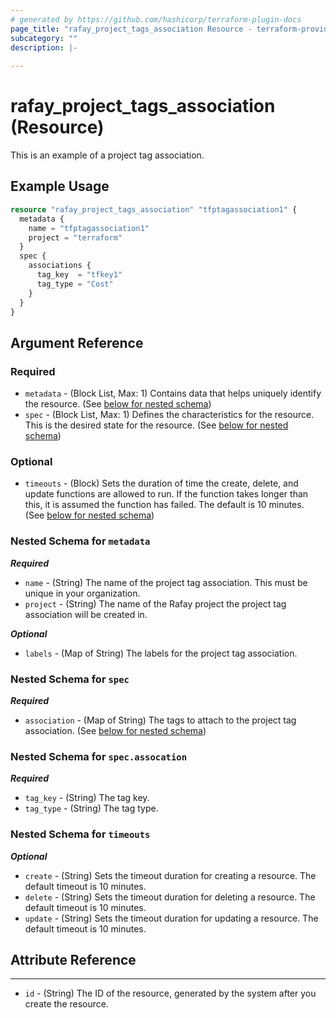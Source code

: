 ```yaml
---
# generated by https://github.com/hashicorp/terraform-plugin-docs
page_title: "rafay_project_tags_association Resource - terraform-provider-rafay"
subcategory: ""
description: |-
  
---
```


# rafay_project_tags_association (Resource)

This is an example of a project tag association.

## Example Usage

```terraform
resource "rafay_project_tags_association" "tfptagassociation1" {
  metadata {
    name = "tfptagassociation1"
    project = "terraform"
  }
  spec {
    associations {
      tag_key  = "tfkey1"
      tag_type = "Cost"
    }
  }
}
```

<!-- schema generated by tfplugindocs -->
## Argument Reference

### Required

- `metadata` - (Block List, Max: 1) Contains data that helps uniquely identify the resource. (See [below for nested schema](#nestedblock--metadata))
- `spec` - (Block List, Max: 1) Defines the characteristics for the resource. This is the desired state for the resource. (See [below for nested schema](#nestedblock--spec))

### Optional

- `timeouts` - (Block) Sets the duration of time the create, delete, and update functions are allowed to run. If the function takes longer than this, it is assumed the function has failed. The default is 10 minutes. (See [below for nested schema](#nestedblock--timeouts))

<a id="nestedblock--metadata"></a>
### Nested Schema for `metadata`

***Required***

- `name` - (String) The name of the project tag association. This must be unique in your organization.
- `project` - (String) The name of the Rafay project the project tag association will be created in.

***Optional***

- `labels` - (Map of String) The labels for the project tag association.

<a id="nestedblock--spec"></a>
### Nested Schema for `spec`

***Required***

- `association` - (Map of String) The tags to attach to the project tag association. (See [below for nested schema](#nestedblock--spec--association))

<a id="nestedblock--spec--association"></a>
### Nested Schema for `spec.assocation`

***Required***

- `tag_key` - (String) The tag key.
- `tag_type` - (String) The tag type.

<a id="nestedblock--timeouts"></a>
### Nested Schema for `timeouts`

***Optional***

- `create` - (String) Sets the timeout duration for creating a resource. The default timeout is 10 minutes.
- `delete` - (String) Sets the timeout duration for deleting a resource. The default timeout is 10 minutes.
- `update` - (String) Sets the timeout duration for updating a resource. The default timeout is 10 minutes.

## Attribute Reference

---

- `id` - (String) The ID of the resource, generated by the system after you create the resource.
